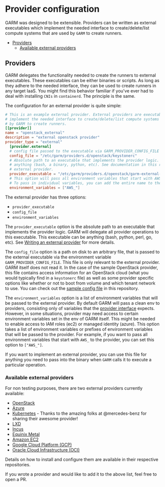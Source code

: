 # Provider configuration

GARM was designed to be extensible. Providers can be written as external executables which implement the needed interface to create/delete/list compute systems that are used by ```GARM``` to create runners.

- [Providers](#providers)
    - [Available external providers](#available-external-providers)

## Providers

GARM delegates the functionality needed to create the runners to external executables. These executables can be either binaries or scripts. As long as they adhere to the needed interface, they can be used to create runners in any target IaaS. You might find this behavior familiar if you've ever had to deal with installing `CNIs` in `containerd`. The principle is the same.

The configuration for an external provider is quite simple:

```toml
# This is an example external provider. External providers are executables that
# implement the needed interface to create/delete/list compute systems that are used
# by GARM to create runners.
[[provider]]
name = "openstack_external"
description = "external openstack provider"
provider_type = "external"
  [provider.external]
  # config file passed to the executable via GARM_PROVIDER_CONFIG_FILE environment variable
  config_file = "/etc/garm/providers.d/openstack/keystonerc"
  # Absolute path to an executable that implements the provider logic. This executable can be
  # anything (bash, a binary, python, etc). See documentation in this repo on how to write an
  # external provider.
  provider_executable = "/etc/garm/providers.d/openstack/garm-external-provider"
  # This option will pass all environment variables that start with AWS_ to the provider.
  # To pass in individual variables, you can add the entire name to the list.
  environment_variables = ["AWS_"]
```

The external provider has three options:

* `provider_executable`
* `config_file`
* `environment_variables`

The ```provider_executable``` option is the absolute path to an executable that implements the provider logic. GARM will delegate all provider operations to this executable. This executable can be anything (bash, python, perl, go, etc). See [Writing an external provider](./external_provider.md) for more details.

The ```config_file``` option is a path on disk to an arbitrary file, that is passed to the external executable via the environment variable ```GARM_PROVIDER_CONFIG_FILE```. This file is only relevant to the external provider. GARM itself does not read it. In the case of the sample OpenStack provider, this file contains access information for an OpenStack cloud (what you would typically find in a ```keystonerc``` file) as well as some provider specific options like whether or not to boot from volume and which tenant network to use. You can check out the [sample config file](../contrib/providers.d/openstack/keystonerc) in this repository.

The `environment_variables` option is a list of environment variables that will be passed to the external provider. By default GARM will pass a clean env to providers, consisting only of variables that the [provider interface](./external_provider.md) expects. However, in some situations, provider may need access to certain environment variables set in the env of GARM itself. This might be needed to enable access to IAM roles (ec2) or managed identity (azure). This option takes a list of environment variables or prefixes of environment variables that will be passed to the provider. For example, if you want to pass all environment variables that start with `AWS_` to the provider, you can set this option to `["AWS_"]`. 

If you want to implement an external provider, you can use this file for anything you need to pass into the binary when ```GARM``` calls it to execute a particular operation.

### Available external providers

For non testing purposes, there are two external providers currently available:

* [OpenStack](https://github.com/cloudbase/garm-provider-openstack)
* [Azure](https://github.com/cloudbase/garm-provider-azure)
* [Kubernetes](https://github.com/mercedes-benz/garm-provider-k8s) - Thanks to the amazing folks at @mercedes-benz for sharing their awesome provider!
* [LXD](https://github.com/cloudbase/garm-provider-lxd)
* [Incus](https://github.com/cloudbase/garm-provider-incus)
* [Equinix Metal](https://github.com/cloudbase/garm-provider-equinix)
* [Amazon EC2](https://github.com/cloudbase/garm-provider-aws)
* [Google Cloud Platform (GCP)](https://github.com/cloudbase/garm-provider-gcp)
* [Oracle Cloud Infrastructure (OCI)](https://github.com/cloudbase/garm-provider-oci)

Details on how to install and configure them are available in their respective repositories.

If you wrote a provider and would like to add it to the above list, feel free to open a PR.
